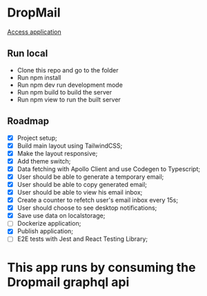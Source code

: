 # DropMail

[Access application](https://dropmail-tau.vercel.app/)

## Run local

- Clone this repo and go to the folder
- Run npm install
- Run npm dev run development mode
- Run npm build to build the server
- Run npm view to run the built server

## Roadmap

- [x] Project setup;
- [x] Build main layout using TailwindCSS;
- [x] Make the layout responsive;
- [x] Add theme switch;
- [x] Data fetching with Apollo Client and use Codegen to Typescript;
- [x] User should be able to generate a temporary email;
- [x] User should be able to copy generated email;
- [x] User should be able to view his email inbox;
- [x] Create a counter to refetch user's email inbox every 15s;
- [x] User should choose to see desktop notifications;
- [x] Save use data on localstorage;
- [ ] Dockerize application;
- [x] Publish application;
- [ ] E2E tests with Jest and React Testing Library;

# This app runs by consuming the Dropmail graphql api
